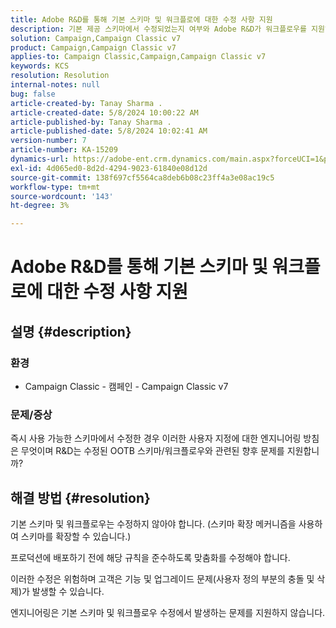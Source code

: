 ```yaml
---
title: Adobe R&D를 통해 기본 스키마 및 워크플로에 대한 수정 사항 지원
description: 기본 제공 스키마에서 수정되었는지 여부와 Adobe R&D가 워크플로우를 지원하는지 여부를 알아봅니다.
solution: Campaign,Campaign Classic v7
product: Campaign,Campaign Classic v7
applies-to: Campaign Classic,Campaign,Campaign Classic v7
keywords: KCS
resolution: Resolution
internal-notes: null
bug: false
article-created-by: Tanay Sharma .
article-created-date: 5/8/2024 10:00:22 AM
article-published-by: Tanay Sharma .
article-published-date: 5/8/2024 10:02:41 AM
version-number: 7
article-number: KA-15209
dynamics-url: https://adobe-ent.crm.dynamics.com/main.aspx?forceUCI=1&pagetype=entityrecord&etn=knowledgearticle&id=7efa2ec2-210d-ef11-9f8a-6045bd026dc7
exl-id: 4d065ed0-8d2d-4294-9023-61840e08d12d
source-git-commit: 138f697cf5564ca8deb6b08c23ff4a3e08ac19c5
workflow-type: tm+mt
source-wordcount: '143'
ht-degree: 3%

---
```


# Adobe R&amp;D를 통해 기본 스키마 및 워크플로에 대한 수정 사항 지원

## 설명 {#description}

<b>

### 환경

</b>

- Campaign Classic - 캠페인 - Campaign Classic v7


### <b>문제/증상</b>

즉시 사용 가능한 스키마에서 수정한 경우 이러한 사용자 지정에 대한 엔지니어링 방침은 무엇이며 R&amp;D는 수정된 OOTB 스키마/워크플로우와 관련된 향후 문제를 지원합니까?


## 해결 방법 {#resolution}


기본 스키마 및 워크플로우는 수정하지 않아야 합니다. (스키마 확장 메커니즘을 사용하여 스키마를 확장할 수 있습니다.)

프로덕션에 배포하기 전에 해당 규칙을 준수하도록 맞춤화를 수정해야 합니다.

이러한 수정은 위험하며 고객은 기능 및 업그레이드 문제(사용자 정의 부분의 충돌 및 삭제)가 발생할 수 있습니다.

엔지니어링은 기본 스키마 및 워크플로우 수정에서 발생하는 문제를 지원하지 않습니다.

